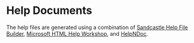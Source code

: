 # Help Documents

The help files are generated using a combination of [Sandcastle Help File Builder][1], [Microsoft HTML Help Workshop][2],
and [HelpNDoc][3].

[1]: https://github.com/EWSoftware/SHFB
[2]: https://msdn.microsoft.com/en-us/library/windows/desktop/ms669985(v=vs.85).aspx
[3]: https://www.helpndoc.com/
